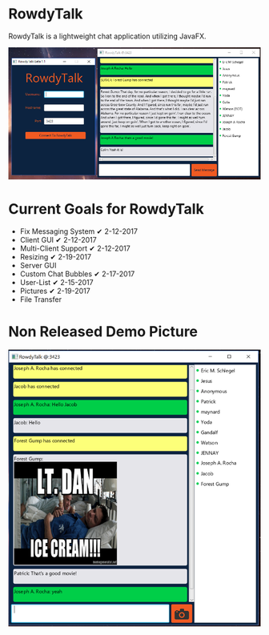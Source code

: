 # RowdyTalk
RowdyTalk is a lightweight chat application utilizing JavaFX.

![Alt text](https://raw.githubusercontent.com/JosephARocha/RowdyTalk/master/resources/demo3.PNG "Screen shot showing current release")

# Current Goals for RowdyTalk
- Fix Messaging System ✔ 2-12-2017
- Client GUI ✔ 2-12-2017
- Multi-Client Support ✔ 2-12-2017
- Resizing ✔ 2-19-2017
- Server GUI
- Custom Chat Bubbles ✔ 2-17-2017
- User-List ✔ 2-15-2017
- Pictures ✔ 2-19-2017
- File Transfer

# Non Released Demo Picture
![Alt text](https://raw.githubusercontent.com/JosephARocha/RowdyTalk/master/resources/Demo4.PNG "Screen shot showing current nightly build")
